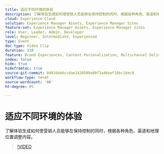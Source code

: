 ```yaml
---
title: 适应不同环境的体验
description: 了解体验生成如何使营销人员能够在保持控制的同时，根据各种角色、渠道和地理位置调整内容。
cloud: Experience Cloud
solution: Experience Manager Assets, Experience Manager Sites
feature-set: Experience Manager Assets, Experience Manager Sites
role: User, Leader, Admin, Developer
level: Beginner, Intermediate, Experienced
type: Event
doc-type: Video Clip
duration: 138
feature: Brand Experiences, Content Personalization, Multichannel Delivery, Renditions, Templates
index: false
hide: true
hidefromtoc: true
source-git-commit: 0d93dab6ccdae1420589a00f3a46eef10bc16ec8
workflow-type: tm+mt
source-wordcount: '46'
ht-degree: 0%

---
```



# 适应不同环境的体验

了解体验生成如何使营销人员能够在保持控制的同时，根据各种角色、渠道和地理位置调整内容。

>[!VIDEO](https://video.tv.adobe.com/v/3462415/?learn=on&enablevpops&captions=chi_hans)
